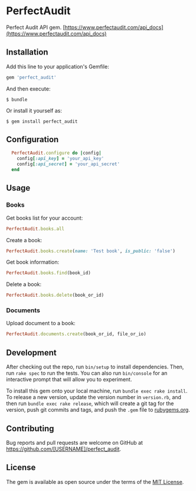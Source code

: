 # PerfectAudit

Perfect Audit API gem.
[https://www.perfectaudit.com/api_docs](https://www.perfectaudit.com/api_docs)

## Installation

Add this line to your application's Gemfile:

```ruby
gem 'perfect_audit'
```

And then execute:

    $ bundle

Or install it yourself as:

    $ gem install perfect_audit

## Configuration

``` ruby
  PerfectAudit.configure do |config|
    config[:api_key] = 'your_api_key'
    config[:api_secret] = 'your_api_secret'
  end
```

## Usage

### Books

Get books list for your account:

``` ruby
PerfectAudit.books.all
```

Create a book:

``` ruby
PerfectAudit.books.create(name: 'Test book', is_public: 'false')
```

Get book information:

``` ruby
PerfectAudit.books.find(book_id)
```

Delete a book:

``` ruby
PerfectAudit.books.delete(book_or_id)
```

### Documents

Upload document to a book:

``` ruby
PerfectAudit.documents.create(book_or_id, file_or_io)
```

## Development

After checking out the repo, run `bin/setup` to install dependencies. Then, run `rake spec` to run the tests. You can also run `bin/console` for an interactive prompt that will allow you to experiment.

To install this gem onto your local machine, run `bundle exec rake install`. To release a new version, update the version number in `version.rb`, and then run `bundle exec rake release`, which will create a git tag for the version, push git commits and tags, and push the `.gem` file to [rubygems.org](https://rubygems.org).

## Contributing

Bug reports and pull requests are welcome on GitHub at https://github.com/[USERNAME]/perfect_audit.


## License

The gem is available as open source under the terms of the [MIT License](http://opensource.org/licenses/MIT).


